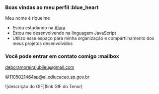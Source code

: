 ### Boas vindas ao meu perfil :blue_heart

Meu nome é riquelme

- Estou estudando na [Alura](https://www.alura.com.br)
- Estou me desenvolvendo na linguagem JavaScript
- Utilizo esse espaço para minha organização e compartilhamento dos meus projetos desenvolvidos

### Você pode entrar em contato comigo :mailbox

deboramoreirajubileu@gmail.com

@1105021464sp@al.ediucacao.sp.gov.br

![descrição do GIF](link GIF do Tenor)
